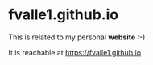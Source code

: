 # fvalle1.github.io
This is related to my personal **website** :-)

It is reachable at https://fvalle1.github.io
